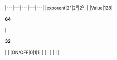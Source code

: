 
|---|---|---|---|---|
|exponent|2<sup>7</sup>|2<sup>6</sup>|2<sup>5</sup>|   |
|Value|128|<h4>64</h4>|<h4>32</h4>|   |
|ON/OFF|0|1|1|   |
|   |   |   |   |   |